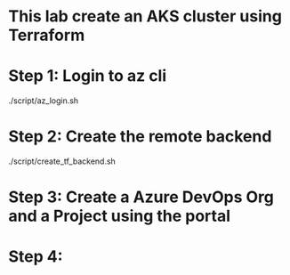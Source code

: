 # This lab create an AKS cluster using Terraform

# Step 1: Login to az cli
./script/az_login.sh

# Step 2: Create the remote backend
./script/create_tf_backend.sh

# Step 3: Create a Azure DevOps Org and a Project using the portal

# Step 4: 
